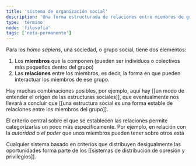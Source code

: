 ```yaml
---
title: 'sistema de organización social'
description: 'Una forma estructurada de relaciones entre miembros de grupos sociales'
type: 'término'
node: 'filosofía'
tags: ['nota-permanente']
---
```


Para los *homo sapiens*, una sociedad, o grupo social, tiene dos elementos:

1. Los **miembros** que la componen (pueden ser individuos o colectivos más pequeños dentro del grupo)
2. Las **relaciones** entre los miembros, es decir, la forma en que pueden interactuar los miembros de ese grupo.

Hay muchas combinaciones posibles, por ejemplo, aquí hay [[un modo de entender el origen de las estructuras sociales]], que eventualmente nos llevará a concluir que [[una estructura social es una forma estable de relaciones entre los miembros del grupo]].

El criterio central sobre el que se establecen las relaciones permite categorizarlas un poco más específicamente. Por ejemplo, en relación con la *autoridad* o *el poder* que unos miembros pueden tener sobre otros está 

Cualquier sistema basado en criterios que distribuyen desigualmente las oportunidades forma parte de los [[sistemas de distribución de opresión y privilegios]].